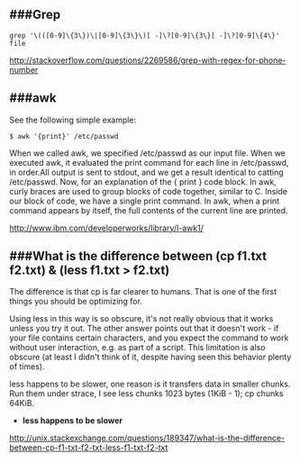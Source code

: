 ###Grep
---


```
grep '\(([0-9]\{3\})\|[0-9]\{3\}\)[ -]\?[0-9]\{3\}[ -]\?[0-9]\{4\}' file
```
http://stackoverflow.com/questions/2269586/grep-with-regex-for-phone-number






###awk
---
See the following simple example:

```
$ awk '{print}' /etc/passwd
```

When we called awk, we specified /etc/passwd as our input file. When we executed awk, it evaluated the print command for each line in /etc/passwd, in order.All output is sent to stdout, and we get a result identical to catting /etc/passwd. Now, for an explanation of the { print } code block. In awk, curly braces are used to group blocks of code together, similar to C. Inside our block of code, we have a single print command. In awk, when a print command appears by itself, the full contents of the current line are printed.


http://www.ibm.com/developerworks/library/l-awk1/

###What is the difference between (cp f1.txt f2.txt) & (less f1.txt > f2.txt)
---

The difference is that cp is far clearer to humans. That is one of the first things you should be optimizing for.

Using less in this way is so obscure, it's not really obvious that it works unless you try it out. The other answer points out that it doesn't work - if your file contains certain characters, and you expect the command to work without user interaction, e.g. as part of a script. This limitation is also obscure (at least I didn't think of it, despite having seen this behavior plenty of times).

less happens to be slower, one reason is it transfers data in smaller chunks. Run them under strace, I see less chunks 1023 bytes (1KiB - 1); cp chunks 64KiB.

- **less happens to be slower**



http://unix.stackexchange.com/questions/189347/what-is-the-difference-between-cp-f1-txt-f2-txt-less-f1-txt-f2-txt



